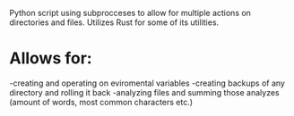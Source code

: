 Python script using subprocceses to allow for multiple actions on directories and files. Utilizes Rust for some of its utilities.
# Allows for:
-creating and operating on eviromental variables
-creating backups of any directory and rolling it back
-analyzing files and summing those analyzes (amount of words, most common characters etc.)
